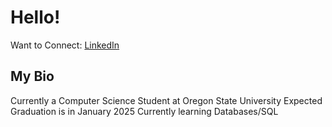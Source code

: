 # Hello! 

Want to Connect: [LinkedIn](www.linkedin.com/in/roshan-patel-2b985b2a8)


## My Bio

Currently a Computer Science Student at Oregon State University 
Expected Graduation is in January 2025 
Currently learning Databases/SQL 

<!--
**Rpat2/Rpat2** is a ✨ _special_ ✨ repository because its `README.md` (this file) appears on your GitHub profile.

Here are some ideas to get you started:



- 🔭 I’m currently working on ...
- 🌱 I’m currently learning Databases/SQL
- 👯 I’m looking to collaborate on ...
- 🤔 I’m looking for help with ...
- 💬 Ask me about ...
- 📫 How to reach me: ...

- ⚡ Fun fact: ...
-->
